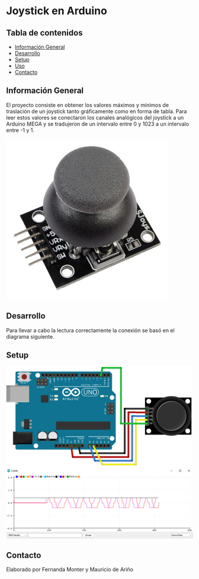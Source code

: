 # Joystick en Arduino
## Tabla de contenidos 
* [Información General](#información-general)
* [Desarrollo](#desarrollo)
* [Setup](#setup)
* [Uso](#uso)
* [Contacto](#contacto)
## Información General
El proyecto consiste en obtener los valores máximos y mínimos de traslación de un joystick tanto gráficamente como en forma de tabla. Para leer estos valores se conectaron los canales analógicos del joystick a un Arduino MEGA y se tradujeron de un intervalo entre 0 y 1023 a un intervalo entre -1 y 1.

![Joystick](https://github.com/fmonter11/Joystick-en-Arduino/blob/main/Imagenes/Joystick.jpg)
## Desarrollo
Para llevar a cabo la lectura correctamente la conexión se basó en el diagrama siguiente.
## Setup
![Diagrama](https://github.com/fmonter11/Joystick-en-Arduino/blob/main/Imagenes/Diagrama.png)
![Monitor serial](https://github.com/fmonter11/Joystick-en-Arduino/blob/main/Imagenes/Monitor.png)
## Contacto
Elaborado por Fernanda Monter y Mauricio de Ariño
